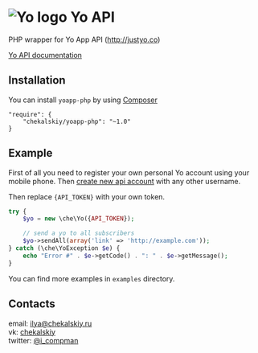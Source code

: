 ![Yo logo](http://i.imgur.com/CdlzlHT.png) Yo API
============
PHP wrapper for Yo App API (http://justyo.co)

[Yo API documentation](http://docs.justyo.co/)

## Installation
You can install `yoapp-php` by using [Composer](http://getcomposer.org/)
```
"require": {
    "chekalskiy/yoapp-php": "~1.0"
}
```


## Example
First of all you need to register your own personal Yo account using your mobile phone. Then [create new api account](http://dev.justyo.co/) with any other username.

Then replace `{API_TOKEN}` with your own token.


```php
try {
    $yo = new \che\Yo({API_TOKEN});

    // send a yo to all subscribers
    $yo->sendAll(array('link' => 'http://example.com'));
} catch (\che\YoException $e) {
    echo "Error #" . $e->getCode() . ": " . $e->getMessage();
}
```

You can find more examples in `examples` directory.

## Contacts
email: <ilya@chekalskiy.ru>  
vk: [chekalskiy](https://vk.com/chekalskiy)  
twitter: [@i_compman](https://twitter.com/i_compman)